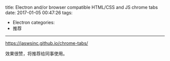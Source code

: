 title: Electron and/or browser compatible HTML/CSS and JS chrome tabs
date: 2017-01-05 00:47:26
tags:
- Electron
categories:
- 推荐
---

https://jaswsinc.github.io/chrome-tabs/

效果很赞，将推荐给同事使用。
